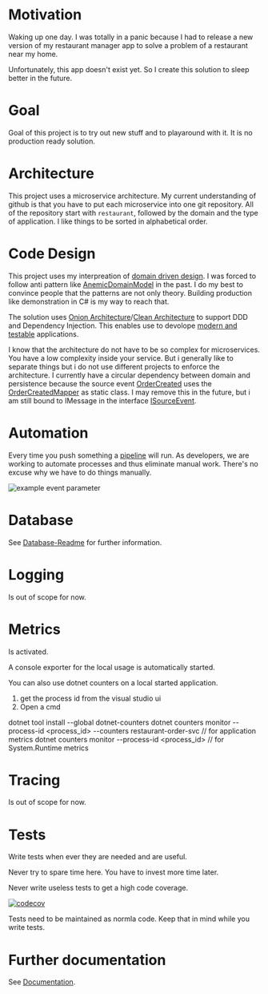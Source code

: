 # Motivation
Waking up one day. I was totally in a panic because I had to release a new version of my restaurant manager app to solve a problem of a restaurant near my home.

Unfortunately, this app doesn't exist yet. So I create this solution to sleep better in the future.

# Goal
Goal of this project is to try out new stuff and to playaround with it. It is no production ready solution.

# Architecture
This project uses a microservice architecture. My current understanding of github is that you have to put each microservice into one git repository. All of the repository start with `restaurant`, followed by the domain and the type of application. I like things to be sorted in alphabetical order.

# Code Design
This project uses my interpreation of [domain driven design](https://martinfowler.com/tags/domain%20driven%20design.html). I was forced to follow anti pattern like [AnemicDomainModel](https://martinfowler.com/bliki/AnemicDomainModel.html) in the past. I do my best to convince people that the patterns are not only theory. Building production like demonstration in C# is my way to reach that.

The solution uses [Onion Architecture](https://jeffreypalermo.com/2008/07/the-onion-architecture-part-1/)/[Clean Architecture](https://blog.cleancoder.com/uncle-bob/2012/08/13/the-clean-architecture.html) to support DDD and Dependency Injection. This enables use to devolope [modern and testable](https://docs.microsoft.com/de-de/dotnet/architecture/modern-web-apps-azure/common-web-application-architectures) applications.

I know that the architecture do not have to be so complex for microservices. You have a low complexity inside your service. But i generally like to separate things but i do not use different projects to enforce the architecture. I currently have a circular dependency between domain and persistence because the source event [OrderCreated](Restaurant.SvcOrder/Domain/Orders/SourceEvents/OrderCreated.cs) uses the [OrderCreatedMapper](Restaurant.SvcOrder/Repositories/Orders/SourceEvents/OrderCreatedMapper.cs) as static class. I may remove this in the future, but i am still bound to IMessage in the interface [ISourceEvent](Restaurant.SvcOrder/Domain/SourceEvents/ISourceEvent.cs).

# Automation
Every time you push something a [pipeline](.github/workflows/pipeline.yml) will run. As developers, we are working to automate processes and thus eliminate manual work. There's no excuse why we have to do things manually.

![example event parameter](https://github.com/kinneko-de/restaurant-order-svc/actions/workflows/pipeline.yml/badge.svg?event=push)


# Database
See [Database-Readme](database/README.md) for further information.

# Logging
Is out of scope for now.

# Metrics
Is activated.

A console exporter for the local usage is automatically started.

You can also use dotnet counters on a local started application.
1. get the process id from the visual studio ui
2. Open a cmd

dotnet tool install --global dotnet-counters
dotnet counters monitor --process-id <process_id> --counters restaurant-order-svc // for application metrics
dotnet counters monitor --process-id <process_id> // for System.Runtime metrics

# Tracing
Is out of scope for now.

# Tests
Write tests when ever they are needed and are useful.

Never try to spare time here. You have to invest more time later.

Never write useless tests to get a high code coverage.

[![codecov](https://codecov.io/gh/KinNeko-De/restaurant-order-svc/branch/master/graph/badge.svg?token=F2ADS06FGH)](https://codecov.io/gh/KinNeko-De/restaurant-order-svc)

Tests need to be maintained as normla code. Keep that in mind while you write tests.

# Further documentation
See [Documentation](docs/README.md).
